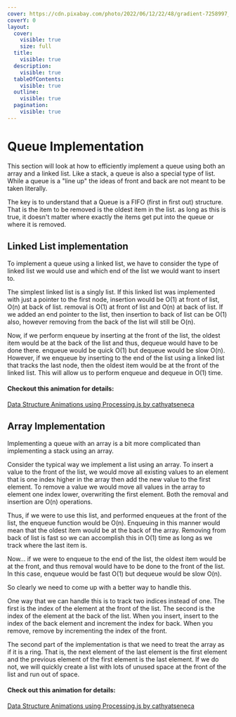 ```yaml
---
cover: https://cdn.pixabay.com/photo/2022/06/12/22/48/gradient-7258997_960_720.png
coverY: 0
layout:
  cover:
    visible: true
    size: full
  title:
    visible: true
  description:
    visible: true
  tableOfContents:
    visible: true
  outline:
    visible: true
  pagination:
    visible: true
---
```


# Queue Implementation

This section will look at how to efficiently implement a queue using both an array and a linked list. Like a stack, a queue is also a special type of list. While a queue is a "line up" the ideas of front and back are not meant to be taken literally.&#x20;

The key is to understand that a Queue is a FIFO (first in first out) structure. That is the item to be removed is the oldest item in the list. as long as this is true, it doesn't matter where exactly the items get put into the queue or where it is removed.

## Linked List implementation <a href="#linked-list-implementation" id="linked-list-implementation"></a>

To implement a queue using a linked list, we have to consider the type of linked list we would use and which end of the list we would want to insert to.

The simplest linked list is a singly list. If this linked list was implemented with just a pointer to the first node, insertion would be O(1) at front of list, O(n) at back of list. removal is O(1) at front of list and O(n) at back of list. If we added an end pointer to the list, then insertion to back of list can be O(1) also, however removing from the back of the list will still be O(n).

Now, if we perform enqueue by inserting at the front of the list, the oldest item would be at the back of the list and thus, dequeue would have to be done there. enqueue would be quick O(1) but dequeue would be slow O(n). However, if we enqueue by inserting to the end of the list using a linked list that tracks the last node, then the oldest item would be at the front of the linked list. This will allow us to perform enqueue and dequeue in O(1) time.

#### Checkout this animation for details:

[Data Structure Animations using Processing.js by cathyatseneca](http://cathyatseneca.github.io/DSAnim/web/llqueue.html)

## Array Implementation <a href="#array-implementation" id="array-implementation"></a>

Implementing a queue with an array is a bit more complicated than implementing a stack using an array.

Consider the typical way we implement a list using an array. To insert a value to the front of the list, we would move all existing values to an element that is one index higher in the array then add the new value to the first element. To remove a value we would move all values in the array to element one index lower, overwriting the first element. Both the removal and insertion are O(n) operations.

Thus, if we were to use this list, and performed enqueues at the front of the list, the enqueue function would be O(n). Enqueuing in this manner would mean that the oldest item would be at the back of the array. Removing from back of list is fast so we can accomplish this in O(1) time as long as we track where the last item is.

Now... if we were to enqueue to the end of the list, the oldest item would be at the front, and thus removal would have to be done to the front of the list. In this case, enqueue would be fast O(1) but dequeue would be slow O(n).

So clearly we need to come up with a better way to handle this.

One way that we can handle this is to track two indices instead of one. The first is the index of the element at the front of the list. The second is the index of the element at the back of the list. When you insert, insert to the index of the back element and increment the index for back. When you remove, remove by incrementing the index of the front.&#x20;

The second part of the implementation is that we need to treat the array as if it is a ring. That is, the next element of the last element is the first element and the previous element of the first element is the last element. If we do not, we will quickly create a list with lots of unused space at the front of the list and run out of space.

#### Check out this animation for details:

[Data Structure Animations using Processing.js by cathyatseneca](http://cathyatseneca.github.io/DSAnim/web/arrayqueue.html)
